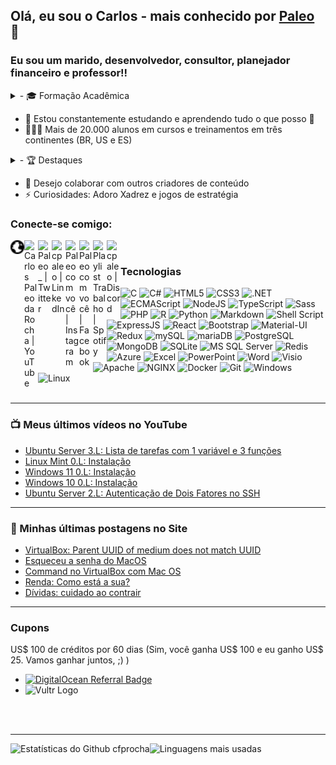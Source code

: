## Olá, eu sou o Carlos - mais conhecido por [Paleo][website] 👋

### Eu sou um marido, desenvolvedor, consultor, planejador financeiro e professor!!

<details>
  <summary>- 🎓 Formação Acadêmica</summary>

<!-- FORMACAO:START-->
- Contador
- Analista e Desenvolvedor de Sistemas
- Especialista em Ciências Contábeis
- Especialista em Finanças
- Especialista em Big Data Analytics
- Mestre em Finanças
<!-- FORMACAO:END -->

</details>

<!-- MISCELANEA1:START-->
- 🌱 Estou constantemente estudando e aprendendo tudo o que posso 🤣
- 👨🏻‍🏫 Mais de 20.000 alunos em cursos e treinamentos em três continentes (BR, US e ES)
<!-- MISCELANEA1:END-->

<details>
  <summary>- 🏆 Destaques</summary>

  <!--DESTAQUE:START-->
    - Eleito 3 vezes, umas das 150 pessoas mais influentes do mundo
        - Segmento de tecnologia para pequenas e médias empresas (revista SMB PC Magazine / US)
    - Agraciado com o título de MVP (Profissional mais valioso) pela Microsoft, por 11 anos consecutivos
  <!--DESTAQUE:END-->

</details>

<!--MISCELANEA2:START-->
- 👯 Desejo colaborar com outros criadores de conteúdo
- ⚡ Curiosidades: Adoro Xadrez e jogos de estratégia
<!-- MISCELANEA2:END -->

### Conecte-se comigo:

[<img align="left" alt="carlosfprocha.com.vc" width="22px" src="https://raw.githubusercontent.com/iconic/open-iconic/master/svg/globe.svg" />][website]
[<img align="left" alt="Carlos Paleo da Rocha | YouTube" width="22px" src="https://cdn.simpleicons.org/youtube" />][youtube]
[<img align="left" alt="Paleo_ | Twitter" width="22px" src="https://cdn.simpleicons.org/twitter" />][twitter]
[<img align="left" alt="cpaleo | LinkedIn" width="22px" src="https://cdn.simpleicons.org/linkedin" />][linkedin]
[<img align="left" alt="Paleo com você | Instagram" width="22px" src="https://cdn.simpleicons.org/instagram" />][instagram]
[<img align="left" alt="Paleo com você | Facebook" width="22px" src="https://cdn.simpleicons.org/facebook" />][facebook]
[<img align="left" alt="Playlist Trabalho | Spotify" width="22px" src="https://cdn.simpleicons.org/spotify" />][spotify]
[<img align="left" alt="cpaleo | Discord" width="22px" src="https://cdn.simpleicons.org/discord" />][discord]

<br />

### Tecnologias

<section>
      <img alt="C" src="https://img.shields.io/badge/C-00599C?style=for-the-badge&logo=c&logoColor=white" />
      <img alt="C#" src="https://img.shields.io/badge/C%23-239120?style=for-the-badge&logo=c-sharp&logoColor=white" />
      <img alt="HTML5" src="https://img.shields.io/badge/HTML-239120?style=for-the-badge&logo=html5&logoColor=white" />
      <img alt="CSS3" src="https://img.shields.io/badge/CSS-239120?&style=for-the-badge&logo=css3&logoColor=white" />
      <img alt=".NET" src="https://img.shields.io/badge/.NET-5C2D91?style=for-the-badge&logo=.net&logoColor=white" />
      <img alt="ECMAScript" src="https://img.shields.io/badge/JavaScript-F7DF1E?style=for-the-badge&logo=javascript&logoColor=black" />
      <img alt="NodeJS" src="https://img.shields.io/badge/Node.js-43853D?style=for-the-badge&logo=node.js&logoColor=white" />
      <img alt="TypeScript" src="https://img.shields.io/badge/TypeScript-007ACC?style=for-the-badge&logo=typescript&logoColor=white" />
      <img alt="Sass" src="https://img.shields.io/badge/Sass-CC6699?style=for-the-badge&logo=sass&logoColor=white" />
      <img alt="PHP" src="https://img.shields.io/badge/PHP-777BB4?style=for-the-badge&logo=php&logoColor=white" />
      <img alt="R" src="https://img.shields.io/badge/R-276DC3?style=for-the-badge&logo=r&logoColor=white" />
      <img alt="Python" src="https://img.shields.io/badge/Python-3776AB?style=for-the-badge&logo=python&logoColor=white" />
      <img alt="Markdown" src="https://img.shields.io/badge/Markdown-000000?style=for-the-badge&logo=markdown&logoColor=white" />
      <img alt="Shell Script" src="https://img.shields.io/badge/Shell_Script-121011?style=for-the-badge&logo=gnu-bash&logoColor=white" />
      <img alt="ExpressJS" src="https://img.shields.io/badge/Express.js-404D59?style=for-the-badge" />
      <img alt="React" src="https://img.shields.io/badge/React-20232A?style=for-the-badge&logo=react&logoColor=61DAFB" />
      <img alt="Bootstrap" src="https://img.shields.io/badge/Bootstrap-563D7C?style=for-the-badge&logo=bootstrap&logoColor=white" />
      <img alt="Material-UI" src="https://img.shields.io/badge/Material--UI-0081CB?style=for-the-badge&logo=material-ui&logoColor=white" />
      <img alt="Redux" src="https://img.shields.io/badge/Redux-593D88?style=for-the-badge&logo=redux&logoColor=white" />
      <img alt="mySQL" src="https://img.shields.io/badge/MySQL-00000F?style=for-the-badge&logo=mysql&logoColor=white" />
      <img alt="mariaDB" src="https://img.shields.io/badge/MariaDB-01529E?style=for-the-badge&logo=mariadb&logoColor=white" />
      <img alt="PostgreSQL" src="https://img.shields.io/badge/PostgreSQL-316192?style=for-the-badge&logo=postgresql&logoColor=white" />
      <img alt="MongoDB" src="https://img.shields.io/badge/MongoDB-4EA94B?style=for-the-badge&logo=mongodb&logoColor=white" />
      <img alt="SQLite" src="https://img.shields.io/badge/SQLite-07405E?style=for-the-badge&logo=sqlite&logoColor=white" />
      <img alt="MS SQL Server" src="https://img.shields.io/badge/Microsoft_SQL_Server-CC2927?style=for-the-badge&logo=microsoft-sql-server&logoColor=white" />
      <img alt="Redis" src="https://img.shields.io/badge/Redis-D9281A?style=for-the-badge&logo=redis&logoColor=white" />
      <img alt="Azure" src="https://img.shields.io/badge/Microsoft_Azure-0089D6?style=for-the-badge&logo=microsoft-azure&logoColor=white" />
      <img alt="Excel" src="https://img.shields.io/badge/Microsoft_Excel-217346?style=for-the-badge&logo=microsoft-excel&logoColor=white" />
      <img alt="PowerPoint" src="https://img.shields.io/badge/Microsoft_PowerPoint-B7472A?style=for-the-badge&logo=microsoft-powerpoint&logoColor=white" />
      <img alt="Word" src="https://img.shields.io/badge/Microsoft_Word-2B579A?style=for-the-badge&logo=microsoft-word&logoColor=white" />
      <img alt="Visio" src="https://img.shields.io/badge/Microsoft_Visio-3955A3?style=for-the-badgee&logo=microsoft-visio&logoColor=white" />
      <img alt="Apache" src="https://img.shields.io/badge/Apache-CA2136?style=for-the-badge&logo=apache&logoColor=white" />
      <img alt="NGINX" src="https://img.shields.io/badge/Nginx-009639?style=for-the-badge&logo=nginx&logoColor=white" />
      <img alt="Docker" src="https://img.shields.io/badge/Docker-2496ED?style=for-the-badge&logo=docker&logoColor=white" />
      <img alt="Git" src="https://img.shields.io/badge/Git-E34F26?style=for-the-badge&logo=git&logoColor=white" />
      <img alt="Windows" src="https://img.shields.io/badge/Windows-017AD7?style=for-the-badge&logo=windows&logoColor=white" />
      <img alt="Linux" src="https://img.shields.io/badge/Linux-E34F26?style=for-the-badge&logo=linux&logoColor=black" />
</section>

<br />

---

### 📺 Meus últimos vídeos no YouTube
<!-- YOUTUBE:START -->
- [Ubuntu Server 3.L: Lista de tarefas com 1 variável e 3 funções](https://www.youtube.com/watch?v=UovKBFpzlWQ)
- [Linux Mint 0.L: Instalação](https://www.youtube.com/watch?v=p-_5_XSvaz0)
- [Windows 11 0.L: Instalação](https://www.youtube.com/watch?v=6CoFl1WRL6I)
- [Windows 10 0.L: Instalação](https://www.youtube.com/watch?v=uR5w4BkW-P0)
- [Ubuntu Server 2.L: Autenticação de Dois Fatores no SSH](https://www.youtube.com/watch?v=2__eWqmaYF4)
<!-- YOUTUBE:END -->

---

### 📕 Minhas últimas postagens no Site
<!-- SITE:START -->
- [VirtualBox: Parent UUID of medium does not match UUID](https://www.carlosfprocha.com.vc/virtualbox-parent-uuid-of-medium-does-not-match-uuid/?utm_source=rss&utm_medium=rss&utm_campaign=virtualbox-parent-uuid-of-medium-does-not-match-uuid)
- [Esqueceu a senha do MacOS](https://www.carlosfprocha.com.vc/esqueceu-a-senha-do-macos/?utm_source=rss&utm_medium=rss&utm_campaign=esqueceu-a-senha-do-macos)
- [Command no VirtualBox com Mac OS](https://www.carlosfprocha.com.vc/command-no-virtualbox-com-mac-os/?utm_source=rss&utm_medium=rss&utm_campaign=command-no-virtualbox-com-mac-os)
- [Renda: Como está a sua?](https://www.carlosfprocha.com.vc/renda-como-esta-a-sua/?utm_source=rss&utm_medium=rss&utm_campaign=renda-como-esta-a-sua)
- [Dívidas: cuidado ao contrair](https://www.carlosfprocha.com.vc/dividas-cuidado-ao-contrair/?utm_source=rss&utm_medium=rss&utm_campaign=dividas-cuidado-ao-contrair)
<!-- SITE:END -->

---

### Cupons
US$ 100 de créditos por 60 dias (Sim, você ganha US$ 100 e eu ganho US$ 25. Vamos ganhar juntos, ;) )
- [![DigitalOcean Referral Badge](https://web-platforms.sfo2.cdn.digitaloceanspaces.com/WWW/Badge%201.svg)][DigitalOcean]
- [<img align="left" alt="Vultr Logo" src="https://www.vultr.com/media/logo_onwhite.svg" width="200">][Vultr]

<br />
<br />

---

<img align="left" alt="Estatísticas do Github cfprocha" src="https://github-readme-stats.vercel.app/api?username=cfprocha&show_icons=true&hide_border=true&hide=stars,prs,issues,contribs&count_private=true&theme=tokionight" />

![Linguagens mais usadas](https://github-readme-stats.vercel.app/api/top-langs/?username=cfprocha&theme=blue-green)

[website]: https://carlosfprocha.com.vc
[twitter]: https://twitter.com/Paleo_
[youtube]: https://www.youtube.com/c/CarlosPaleodaRocha
[instagram]: https://www.instagram.com/paleocomvc/
[facebook]: https://www.facebook.com/PaleoComVc
[spotify]: https://open.spotify.com/playlist/38V33780ukzHkfVs8vuPkm?si=f53706426aa94b4f
[discord]: http://discordapp.com/users/740353831178731591
[linkedin]: https://br.linkedin.com/in/cpaleo
[DigitalOcean]: https://www.digitalocean.com/?refcode=9772a19d8d0f&utm_campaign=Referral_Invite&utm_medium=Referral_Program&utm_source=badge
[Vultr]: https://www.vultr.com/?ref=8919321-6G
